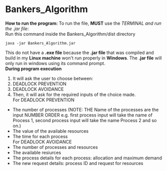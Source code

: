 # Bankers_Algorithm

**How to run the program:**
To run the file, **MUST** use the *TERMINAL and run the .jar file:*  
   Run this command inside the Bankers_Algorithm/dist directory  
```
java -jar Bankers_Algorithm.jar
```  
   This do not have a **.exe file** because the **.jar file** that was compiled and build in my **Linux machine** won't run properly in **Windows**. The **.jar file** will only run in windows using its command prompt.  
   **During program execution**
1. It will ask the user to choose between:  
  1. DEADLOCK PREVENTION  
  2. DEADLOCK AVOIDANCE  
2. Then, it will ask for the required inputs of the choice made.  
For DEADLOCK PREVENTION  
+ The number of processes (NOTE: THE Name of the processes are the input NUMBER ORDER e.g. first process input will take the name of Process 1, second process input will take the name Process 2 and so on.)  
+ The value of the available resources  
+ The time for each process  
For DEADLOCK AVOIDANCE  
+ The number of processes and resources  
+ The available resiurces  
+ The process details for each process: allocation and maximum demand  
+ The new request details: process ID and request for resources  

